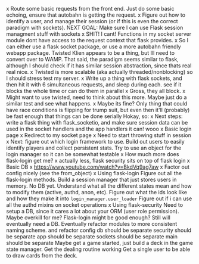 x Route some basic requests from the front end. Just do some basic echoing, ensure that autobahn is getting the request.
x Figure out how to identify a user, and manage their session (or if this is even the correct paradigm with sockets).
	NEXT GOAL: Make sure I can use Flask session managment stuff with sockets
		x SHIT! I cant! Functions in my socket server module dont have access to the request context that flask provides.
		x So I can either use a flask socket package, or use a more autobahn friendly webapp package. Twisted Klien
		appears to be a thing, but Ill need to convert over to WAMP. That said, the paradigm seems similar to flask,
		although I should check if it has similar session abstraction, since thats real real nice.
		    x Twisted is more scalable (aka actually threaded/nonblocking) so I should stress test my server.
		        x Write up a thing with flask sockets, and then hit it with 6 simultaneous requests, and sleep during each.
		        see if it blocks the whole time or can do them in parallel
		            x Gross, they all block.
		            x Might want to use twisted, need to think about this more. Maybe just do a similar test and see what
		            happens.
		            x Maybe its fine? Only thing that could have race conditions is flipping for trump suit, but even then
		            it'll (probably) be fast enough that things can be done serially
        Hokay, so:
            x Next steps: write a flask thing with flask_socketio, and make sure session data can be used in the socket
            handlers and the app handlers
                it can! wooo
		x Basic login page
		x Redirect to my socket page
		x Need to start throwing stuff in session
	x Next: figure out which login framework to use. Build out users to easily identify players and collect persistent
	stats. Try to use an object for the login manager so it can be somewhat testable
	x How much more does flask-login get me?
	x     actually less, flask security sits on top of flask login
	x Basic DB
	x 	https://www.youtube.com/watch?v=BkdVq9ag7aw
	x 	Factor out config nicely (see the from_object)
	x Using flask-login
		Figure out all the flask-login methods. Build a session manager that just stores users in memory. No DB yet. Understand	what all the different states mean and how to modify them (active, authd, anon, etc).
		Figure out what the ids look like and how they make it into `login_manager.user_loader`
		Figure out if i can use all the authd mixins on socket operations
	x Using flask-security
		Need to setup a DB, since it cares a lot about your ORM (user role permission). Maybe overkill for me? Flask-login might be good enough? Still will eventually need a DB.
Eventually refactor modules to more consistent naming scheme.
    and refactor config
        db should be separate
        security should be separate
        app should be separate
        sockets should be separate
        main should be separate
Maybe get a game started, just build a deck in the game state manager. Get the dealing routine working
Get a single user to be able to draw cards from the deck.

